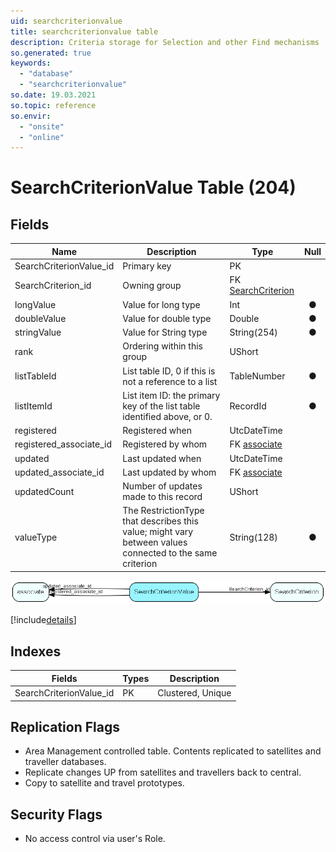 ```yaml
---
uid: searchcriterionvalue
title: searchcriterionvalue table
description: Criteria storage for Selection and other Find mechanisms
so.generated: true
keywords:
  - "database"
  - "searchcriterionvalue"
so.date: 19.03.2021
so.topic: reference
so.envir:
  - "onsite"
  - "online"
---
```


# SearchCriterionValue Table (204)

## Fields

| Name | Description | Type | Null |
|------|-------------|------|:----:|
|SearchCriterionValue\_id|Primary key|PK| |
|SearchCriterion\_id|Owning group|FK [SearchCriterion](SearchCriterion.md)| |
|longValue|Value for long type|Int|&#x25CF;|
|doubleValue|Value for double type|Double|&#x25CF;|
|stringValue|Value for String type|String(254)|&#x25CF;|
|rank|Ordering within this group|UShort| |
|listTableId|List table ID, 0 if this is not a reference to a list|TableNumber|&#x25CF;|
|listItemId|List item ID: the primary key of the list table identified above, or 0.|RecordId|&#x25CF;|
|registered|Registered when|UtcDateTime| |
|registered\_associate\_id|Registered by whom|FK [associate](associate.md)| |
|updated|Last updated when|UtcDateTime| |
|updated\_associate\_id|Last updated by whom|FK [associate](associate.md)| |
|updatedCount|Number of updates made to this record|UShort| |
|valueType|The RestrictionType that describes this value; might vary between values connected to the same criterion|String(128)|&#x25CF;|


![SearchCriterionValue table relationship diagram](media\SearchCriterionValue.png)

[!include[details](./includes/SearchCriterionValue.md)]

## Indexes

| Fields | Types | Description |
|--------|-------|-------------|
|SearchCriterionValue\_id |PK |Clustered, Unique |

## Replication Flags

* Area Management controlled table. Contents replicated to satellites and traveller databases.
* Replicate changes UP from satellites and travellers back to central.
* Copy to satellite and travel prototypes.

## Security Flags

* No access control via user's Role.

